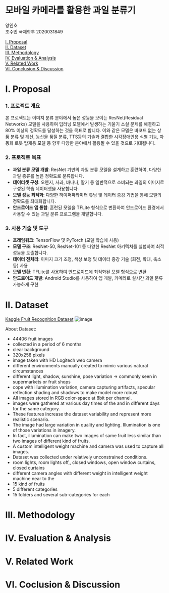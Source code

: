 # 모바일 카메라를 활용한 과일 분류기
양인호 <br>
조수민 국제학부 2020031849 

[I. Proposal](#i-proposal)<br>
[II. Dataset](#ii-dataset)<br>
[III. Methodology](#iii-methodology)<br>
[IV. Evaluation & Analysis](#iv-evaluation--analysis)<br>
[V. Related Work](#v-related-work)<br>
[VI. Conclusion & Discussion](#vi-conclusion--discussion)

# I. Proposal

### **1. 프로젝트 개요**
본 프로젝트는 이미지 분류 분야에서 높은 성능을 보이는 ResNet(Residual Networks) 모델을 사용하여 딥러닝 모델에서 발생하는 기울기 소실 문제를 해결하고 80% 이상의 정확도를 달성하는 것을 목표로 합니다. 이와 같은 모델은 바코드 없는 상품 분류 및 계산, 농산물 품질 분류, TTS등의 기술과 결합한 시각장애인용 식별 기능, 자동화 로봇 탑재용 모델 등 향후 다양한 분야에서 활용될 수 있을 것으로 기대됩니다. 

### **2. 프로젝트 목표**<br>
* **과일 분류 모델 개발**: ResNet 기반의 과일 분류 모델을 설계하고 훈련하여, 다양한 과일 종류를 높은 정확도로 분류합니다.<br>
* **데이터셋 구성**: 오렌지, 사과, 바나나, 딸기 등 일반적으로 소비되는 과일의 이미지로 구성된 학습 데이터셋을 사용합니다.<br>
* **모델 성능 최적화**: 다양한 하이퍼파라미터 튜닝 및 데이터 증강 기법을 통해 모델의 정확도를 최대화합니다.<br>
* **안드로이드 앱 통합**: 훈련된 모델을 TFLite 형식으로 변환하여 안드로이드 환경에서 사용할 수 있는 과일 분류 프로그램을 개발합니다.<br>

### **3. 사용 기술 및 도구**<br>
* **프레임워크**: TensorFlow 및 PyTorch (모델 학습에 사용)<br>
* **모델 구조**: ResNet-50, ResNet-101 등 다양한 ResNet 아키텍처를 실험하여 최적 성능을 도출합니다.<br>
* **데이터 전처리**: 이미지 크기 조정, 색상 보정 및 데이터 증강 기술 (회전, 확대, 축소 등) 사용<br>
* **모델 변환**: TFLite를 사용하여 안드로이드에 최적화된 모델 형식으로 변환<br>
* **안드로이드 개발**: Android Studio를 사용하여 앱 개발, 카메라로 실시간 과일 분류 가능하게 구현<br>

# II. Dataset
[Kaggle Fruit Recognition Dataset][dataset]
![image](https://github.com/user-attachments/assets/4d660303-2c10-4eff-9e3a-cdb96842fbd5)

About Dataset: 
* 44406 fruit images
* collected in a period of 6 months
* clear background
* 320x258 pixels
* image taken with HD Logitech web camera
* different environments manually created to mimic various natural circumstances
* different light, shadow, sunshine, pose variation -> commonly seen in supermarkets or fruit shops
* cope with illumination variation, camera capturing artifacts, specular reflection shading and shadows to make model more robust
* All images stored in RGB color-space at 8bit per channel.
* images were gathered at various day times of the and in different days for the same category.
* These features increase the dataset variability and represent more realistic scenario.
* The image had large variation in quality and lighting. Illumination is one of those variations in imagery.
* In fact, illumination can make two images of same fruit less similar than two images of different kind of fruits.
* A custom intelligent weight machine and camera was used to capture all images.
* Dataset was collected under relatively unconstrained conditions.
* room lights, room lights off,, closed windows, open window curtains, closed curtains
* different camera angles with different weight in intelligent weight machine near to the
* 15 kind of fruits
* 5 different categories
* 15 folders and several sub-categories for each


# III. Methodology

# IV. Evaluation & Analysis

# V. Related Work

# VI. Coclusion & Discussion

[dataset]: https://www.kaggle.com/datasets/chrisfilo/fruit-recognition

